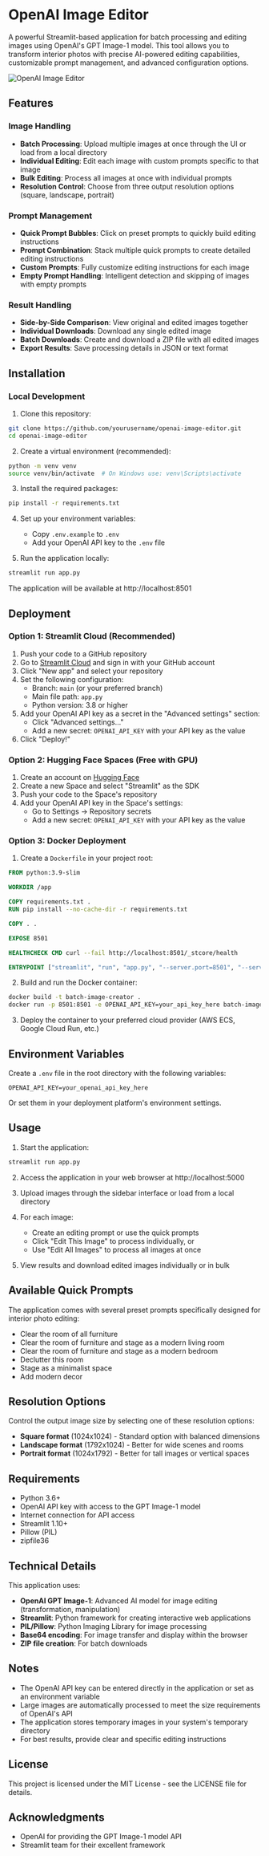# OpenAI Image Editor

A powerful Streamlit-based application for batch processing and editing images using OpenAI's GPT Image-1 model. This tool allows you to transform interior photos with precise AI-powered editing capabilities, customizable prompt management, and advanced configuration options.

![OpenAI Image Editor](attached_assets/Screenshot%202025-05-03%20at%2010.51.54%20AM.png)

## Features

### Image Handling
- **Batch Processing**: Upload multiple images at once through the UI or load from a local directory
- **Individual Editing**: Edit each image with custom prompts specific to that image
- **Bulk Editing**: Process all images at once with individual prompts
- **Resolution Control**: Choose from three output resolution options (square, landscape, portrait)

### Prompt Management
- **Quick Prompt Bubbles**: Click on preset prompts to quickly build editing instructions
- **Prompt Combination**: Stack multiple quick prompts to create detailed editing instructions
- **Custom Prompts**: Fully customize editing instructions for each image
- **Empty Prompt Handling**: Intelligent detection and skipping of images with empty prompts

### Result Handling
- **Side-by-Side Comparison**: View original and edited images together
- **Individual Downloads**: Download any single edited image
- **Batch Downloads**: Create and download a ZIP file with all edited images
- **Export Results**: Save processing details in JSON or text format

## Installation

### Local Development

1. Clone this repository:
```bash
git clone https://github.com/yourusername/openai-image-editor.git
cd openai-image-editor
```

2. Create a virtual environment (recommended):
```bash
python -m venv venv
source venv/bin/activate  # On Windows use: venv\Scripts\activate
```

3. Install the required packages:
```bash
pip install -r requirements.txt
```

4. Set up your environment variables:
   - Copy `.env.example` to `.env`
   - Add your OpenAI API key to the `.env` file

5. Run the application locally:
```bash
streamlit run app.py
```

The application will be available at http://localhost:8501

## Deployment

### Option 1: Streamlit Cloud (Recommended)

1. Push your code to a GitHub repository
2. Go to [Streamlit Cloud](https://streamlit.io/cloud) and sign in with your GitHub account
3. Click "New app" and select your repository
4. Set the following configuration:
   - Branch: `main` (or your preferred branch)
   - Main file path: `app.py`
   - Python version: 3.8 or higher
5. Add your OpenAI API key as a secret in the "Advanced settings" section:
   - Click "Advanced settings..."
   - Add a new secret: `OPENAI_API_KEY` with your API key as the value
6. Click "Deploy!"

### Option 2: Hugging Face Spaces (Free with GPU)

1. Create an account on [Hugging Face](https://huggingface.co/)
2. Create a new Space and select "Streamlit" as the SDK
3. Push your code to the Space's repository
4. Add your OpenAI API key in the Space's settings:
   - Go to Settings → Repository secrets
   - Add a new secret: `OPENAI_API_KEY` with your API key as the value

### Option 3: Docker Deployment

1. Create a `Dockerfile` in your project root:

```dockerfile
FROM python:3.9-slim

WORKDIR /app

COPY requirements.txt .
RUN pip install --no-cache-dir -r requirements.txt

COPY . .

EXPOSE 8501

HEALTHCHECK CMD curl --fail http://localhost:8501/_stcore/health

ENTRYPOINT ["streamlit", "run", "app.py", "--server.port=8501", "--server.address=0.0.0.0"]
```

2. Build and run the Docker container:
```bash
docker build -t batch-image-creator .
docker run -p 8501:8501 -e OPENAI_API_KEY=your_api_key_here batch-image-creator
```

3. Deploy the container to your preferred cloud provider (AWS ECS, Google Cloud Run, etc.)

## Environment Variables

Create a `.env` file in the root directory with the following variables:

```
OPENAI_API_KEY=your_openai_api_key_here
```

Or set them in your deployment platform's environment settings.

## Usage

1. Start the application:
```bash
streamlit run app.py
```

2. Access the application in your web browser at http://localhost:5000

3. Upload images through the sidebar interface or load from a local directory

4. For each image:
   - Create an editing prompt or use the quick prompts
   - Click "Edit This Image" to process individually, or
   - Use "Edit All Images" to process all images at once

5. View results and download edited images individually or in bulk

## Available Quick Prompts

The application comes with several preset prompts specifically designed for interior photo editing:

- Clear the room of all furniture
- Clear the room of furniture and stage as a modern living room
- Clear the room of furniture and stage as a modern bedroom
- Declutter this room
- Stage as a minimalist space
- Add modern decor

## Resolution Options

Control the output image size by selecting one of these resolution options:

- **Square format** (1024x1024) - Standard option with balanced dimensions
- **Landscape format** (1792x1024) - Better for wide scenes and rooms
- **Portrait format** (1024x1792) - Better for tall images or vertical spaces

## Requirements

- Python 3.6+
- OpenAI API key with access to the GPT Image-1 model
- Internet connection for API access
- Streamlit 1.10+
- Pillow (PIL)
- zipfile36

## Technical Details

This application uses:
- **OpenAI GPT Image-1**: Advanced AI model for image editing (transformation, manipulation)
- **Streamlit**: Python framework for creating interactive web applications
- **PIL/Pillow**: Python Imaging Library for image processing
- **Base64 encoding**: For image transfer and display within the browser
- **ZIP file creation**: For batch downloads

## Notes

- The OpenAI API key can be entered directly in the application or set as an environment variable
- Large images are automatically processed to meet the size requirements of OpenAI's API
- The application stores temporary images in your system's temporary directory
- For best results, provide clear and specific editing instructions

## License

This project is licensed under the MIT License - see the LICENSE file for details.

## Acknowledgments

- OpenAI for providing the GPT Image-1 model API
- Streamlit team for their excellent framework